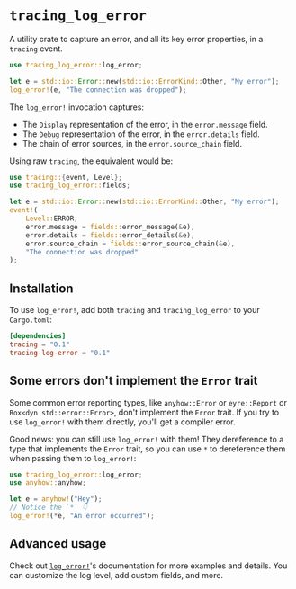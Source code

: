 <!-- cargo-rdme start -->

# `tracing_log_error`

A utility crate to capture an error, and all its key error properties,
in a `tracing` event.

```rust
use tracing_log_error::log_error;

let e = std::io::Error::new(std::io::ErrorKind::Other, "My error");
log_error!(e, "The connection was dropped");
```

The `log_error!` invocation captures:

- The `Display` representation of the error, in the `error.message` field.
- The `Debug` representation of the error, in the `error.details` field.
- The chain of error sources, in the `error.source_chain` field.

Using raw `tracing`, the equivalent would be:

```rust
use tracing::{event, Level};
use tracing_log_error::fields;

let e = std::io::Error::new(std::io::ErrorKind::Other, "My error");
event!(
    Level::ERROR,
    error.message = fields::error_message(&e),
    error.details = fields::error_details(&e),
    error.source_chain = fields::error_source_chain(&e),
    "The connection was dropped"
);
```

## Installation

To use `log_error!`, add both `tracing` and `tracing_log_error` to your `Cargo.toml`:

```toml
[dependencies]
tracing = "0.1"
tracing-log-error = "0.1"
```

## Some errors don't implement the `Error` trait

Some common error reporting types, like `anyhow::Error` or `eyre::Report`
or `Box<dyn std::error::Error>`, don't implement the `Error` trait.
If you try to use `log_error!` with them directly, you'll get a compiler error.

Good news: you can still use `log_error!` with them!
They dereference to a type that implements the `Error` trait, so you can
use `*` to dereference them when passing them to `log_error!`:

```rust
use tracing_log_error::log_error;
use anyhow::anyhow;

let e = anyhow!("Hey");
// Notice the `*` 👇
log_error!(*e, "An error occurred");
```

## Advanced usage

Check out [`log_error!`](https://docs.rs/tracing_log_error/latest/tracing_log_error/macro.log_error.html)'s documentation for more examples and details.
You can customize the log level, add custom fields, and more.

<!-- cargo-rdme end -->
